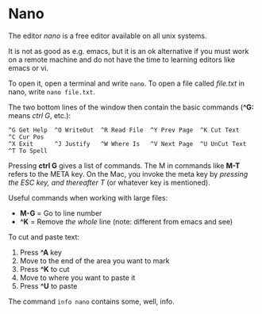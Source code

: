 # Nano

The editor _nano_ is a free editor available on all unix systems.

It is not as good as e.g. emacs, but it is an ok alternative if you
must work on a remote machine and do not have the time to learning editors like emacs or vi.

To open it, open a terminal and write `nano`. To open a file called
_file.txt_ in nano, write `nano file.txt`.

The two bottom lines of the window then contain the basic commands
(**^G:** means _ctrl G_, etc.):

```
^G Get Help  ^O WriteOut  ^R Read File  ^Y Prev Page  ^K Cut Text    ^C Cur Pos
^X Exit      ^J Justify   ^W Where Is   ^V Next Page  ^U UnCut Text  ^T To Spell
```

Pressing **ctrl G** gives a list of commands.
The M in commands like **M-T** refers to the META key.
On the Mac, you invoke the meta key by
_pressing the ESC key, and thereafter T_
(or whatever key is mentioned).

Useful commands when working with large files:

- **M-G** = Go to line number
- **^K** = Remove _the whole_ line (note: different from emacs and see)

To cut and paste text:

1. Press **^A** key
2. Move to the end of the area you want to mark
3. Press **^K** to cut
4. Move to where you want to paste it
5. Press **^U** to paste

The command `info nano` contains some, well, info.
